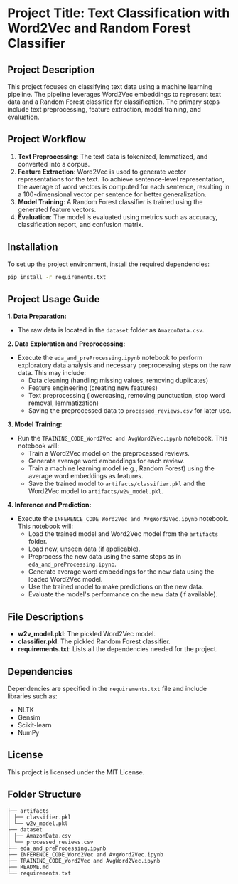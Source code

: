 # Project Title: Text Classification with Word2Vec and Random Forest Classifier

## Project Description

This project focuses on classifying text data using a machine learning pipeline. The pipeline leverages Word2Vec embeddings to represent text data and a Random Forest classifier for classification. The primary steps include text preprocessing, feature extraction, model training, and evaluation.

## Project Workflow

1. **Text Preprocessing**: The text data is tokenized, lemmatized, and converted into a corpus.
2. **Feature Extraction**: Word2Vec is used to generate vector representations for the text. To achieve sentence-level representation, the average of word vectors is computed for each sentence, resulting in a 100-dimensional vector per sentence for better generalization.
3. **Model Training**: A Random Forest classifier is trained using the generated feature vectors.
4. **Evaluation**: The model is evaluated using metrics such as accuracy, classification report, and confusion matrix.

## Installation

To set up the project environment, install the required dependencies:

```bash
pip install -r requirements.txt
```
## Project Usage Guide

**1. Data Preparation:**

- The raw data is located in the `dataset` folder as `AmazonData.csv`.

**2. Data Exploration and Preprocessing:**

- Execute the `eda_and_preProcessing.ipynb` notebook to perform exploratory data analysis and necessary preprocessing steps on the raw data. This may include:
    - Data cleaning (handling missing values, removing duplicates)
    - Feature engineering (creating new features)
    - Text preprocessing (lowercasing, removing punctuation, stop word removal, lemmatization)
    - Saving the preprocessed data to `processed_reviews.csv` for later use.

**3. Model Training:**

- Run the `TRAINING_CODE_Word2Vec and AvgWord2Vec.ipynb` notebook. This notebook will:
    - Train a Word2Vec model on the preprocessed reviews.
    - Generate average word embeddings for each review.
    - Train a machine learning model (e.g., Random Forest) using the average word embeddings as features.
    - Save the trained model to `artifacts/classifier.pkl` and the Word2Vec model to `artifacts/w2v_model.pkl`.

**4. Inference and Prediction:**

- Execute the `INFERENCE_CODE_Word2Vec and AvgWord2Vec.ipynb` notebook. This notebook will:
    - Load the trained model and Word2Vec model from the `artifacts` folder.
    - Load new, unseen data (if applicable).
    - Preprocess the new data using the same steps as in `eda_and_preProcessing.ipynb`.
    - Generate average word embeddings for the new data using the loaded Word2Vec model.
    - Use the trained model to make predictions on the new data.
    - Evaluate the model's performance on the new data (if available).

## File Descriptions

- **w2v_model.pkl**: The pickled Word2Vec model.
- **classifier.pkl**: The pickled Random Forest classifier.
- **requirements.txt**: Lists all the dependencies needed for the project.

## Dependencies

Dependencies are specified in the `requirements.txt` file and include libraries such as:

- NLTK
- Gensim
- Scikit-learn
- NumPy

## License

This project is licensed under the MIT License.

## Folder Structure

```
├── artifacts
│ ├── classifier.pkl
│ └── w2v_model.pkl
├── dataset
│ ├── AmazonData.csv
│ └── processed_reviews.csv
├── eda_and_preProcessing.ipynb
├── INFERENCE_CODE_Word2Vec and AvgWord2Vec.ipynb
├── TRAINING_CODE_Word2Vec and AvgWord2Vec.ipynb
├── README.md
└── requirements.txt
```